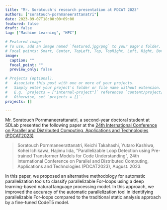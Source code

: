 ```yaml
---
title: "Mr. Soratouch's research presentation at PDCAT 2023"
authors: ["soratouch-pornmaneerattanatri"]
date: 2023-09-07T18:00:00+09:00
featured: false
draft: false
tag: ["Machine Learning", "HPC"]

# Featured image
# To use, add an image named `featured.jpg/png` to your page's folder.
# Focal points: Smart, Center, TopLeft, Top, TopRight, Left, Right, BottomLeft, Bottom, BottomRight.
image:
  caption: ""
  focal_point: ""
  preview_only: false

# Projects (optional).
#   Associate this post with one or more of your projects.
#   Simply enter your project's folder or file name without extension.
#   E.g. `projects = ["internal-project"]` references `content/project/deep-learning/index.md`.
#   Otherwise, set `projects = []`.
projects: []

---
```


Mr. Soratouch Pornmaneerattanatri, a second-year doctoral student at SDLab presented the following paper at the [24th International Conference on Parallel and Distributed Computing, Applications and Technologies (PDCAT2023)](http://kips-cswrg.org/pdcat2023/)

<!--more-->

> Soratouch Pornmaneerattanatri, Keichi Takahashi, Yutaro Kashiwa, Kohei Ichikawa, Hajimu Iida, "Parallelizable Loop Detection using Pre-trained Transformer Models for Code Understanding", 24th International Conference on Parallel and Distributed Computing, Applications and Technologies (PDCAT2023), August. 2023.

In this paper, we proposed an alternative methodology for automatic parallelization tools to classify parallelizable For-loops using a deep learning-based natural language processing model. In this approach, we improved the accuracy of the automatic parallelization tool in identifying parallelizable For-loops compared to the traditional static analysis approach by a fine-tuned CodeT5 model.